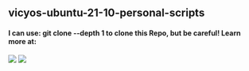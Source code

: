 ## vicyos-ubuntu-21-10-personal-scripts


#### I can use: git clone --depth 1 to clone this Repo, but be careful! Learn more at: [](https://www.theserverside.com/blog/Coffee-Talk-Java-News-Stories-and-Opinions/How-and-when-to-perform-a-depth-1-git-clone)

![](https://i.imgur.com/xZfgOZB.png)
![](https://i.imgur.com/XxbdOZG.png)
